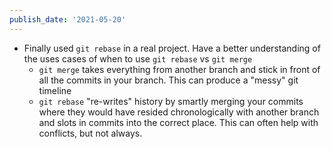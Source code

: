 ```yaml
---
publish_date: '2021-05-20'
---
```


- Finally used `git rebase` in a real project. Have a better understanding of the uses cases of when to use `git rebase` vs `git merge`
  - `git merge` takes everything from another branch and stick in front of all the commits in your branch. This can produce a "messy" git timeline
  - `git rebase` "re-writes" history by smartly merging your commits where they would have resided chronologically with another branch and slots in commits into the correct place. This can often help with conflicts, but not always.

